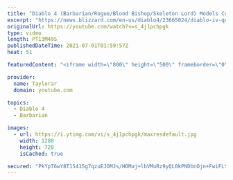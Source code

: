 ```yaml
---
title: "Diablo 4 (Barbarian/Rogue/Blood Bishop/Skeleton Lord) Models Compilation - Blizzard Quarterly Update"
excerpt: "https://news.blizzard.com/en-us/diablo4/23665024/diablo-iv-quarterly-update-june-2021 Rogues - 0:00 Barbarians - 3:17 Blood Bishop - 5:25 Skeleton Lord ..."
originalUrl: https://youtube.com/watch?v=s_4j1pchpgk
type: video
length: PT13M49S
publishedDateTime: 2021-07-01T01:59:57Z
heat: 51

featuredContent: "<iframe width=\"800\" height=\"500\" frameborder=\"0\" src=\"https://www.youtube.com/embed/s_4j1pchpgk\" allow=\"accelerometer; autoplay; encrypted-media; gyroscope; picture-in-picture\" allowfullscreen></iframe>"

provider:
  name: Taylorar
  domain: youtube.com

topics:
  - Diablo 4
  - Barbarian

images:
  - url: https://i.ytimg.com/vi/s_4j1pchpgk/maxresdefault.jpg
    width: 1280
    height: 720
    isCached: true

secured: "PkYpT6wY8T15415g7qzuEJOMJs/HOMaj+lbVMuRz9yQL0kPNDbnOjn+FwiFLSRzFVP38GE9N48tM6wYSc/UQqkGHEP75zvpSFMO6j71LpDB0VROgbWEib7aNu3G4SPoTPMYYV6mpgDpGDIuZMe36BRZ08z01OgR18889aqS1d7ZbzbLgLR+V7lUpgKwQewfqX99RZi1AwXuJTWaeDB/0Sorx7O51ZnahjhWCD9Jwdax7mCOqZ0n2RuIeD5WT6v2+QLEdHY1lu2OU0TpOtHF7t0ink2b6dFQYy54s0IjjfUdmrYr2fZ9VqYw1dsrdFxT3UKBvv50vZeIhSD7UV6Q/wGdDD9CkFJiaIhwOqIF4uC/89nksnZvBPg92zF9QxrkFUPnsEpPAR382SJFIl4WxSayw3pCOJjWYdU84HRJwqoM=;eRKDjEDr5fo/zlDMukQDPQ=="
---
```


